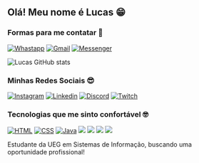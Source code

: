 ## Olá! Meu nome é Lucas 😁

### Formas para me contatar 📧
[![Whastapp](https://img.shields.io/badge/WhatsApp-25D366?style=for-the-badge&logo=whatsapp&logoColor=white)](https://api.whatsapp.com/send?phone=5562996677600)
[![Gmail](https://img.shields.io/badge/Gmail-D14836?style=for-the-badge&logo=gmail&logoColor=white)](mailto:lukbrowww@gmail.com)
[![Messenger](https://img.shields.io/badge/Messenger-00B2FF?style=for-the-badge&logo=messenger&logoColor=white)](https://m.me/LucasKaosu)

![Lucas GitHub stats](https://github-readme-stats.vercel.app/api?username=LucasKaosu&show_icons=true&theme=dark)

### Minhas Redes Sociais 😎

[![Instagram](https://img.shields.io/badge/Instagram-E4405F?style=for-the-badge&logo=instagram&logoColor=white)](https://www.instagram.com/luucax_zz/)
[![Linkedin](https://img.shields.io/badge/LinkedIn-0077B5?style=for-the-badge&logo=linkedin&logoColor=white)](https://www.linkedin.com/in/lucas-silva-de-oliveira-014432234/)
[![Discord](https://img.shields.io/badge/Discord-7289DA?style=for-the-badge&logo=discord&logoColor=white)](https://discord.gg/knEUZM2Jv6)
[![Twitch](https://img.shields.io/badge/Twitch-9146FF?style=for-the-badge&logo=twitch&logoColor=white)](https://www.twitch.tv/lucaxx_zz)

### Tecnologias que me sinto confortável 🤓

[![HTML](https://img.shields.io/badge/HTML-E34F26?style=for-the-badge&logo=html5&logoColor=white)]()
[![CSS](https://img.shields.io/badge/CSS-1572B6?style=for-the-badge&logo=css3&logoColor=white)]()
[![Java](https://img.shields.io/badge/Java-ED8B00?style=for-the-badge&logo=java&logoColor=white)]()
[![](https://img.shields.io/badge/Dart-0175C2?style=for-the-badge&logo=dart&logoColor=white)]()
[![](https://img.shields.io/badge/Flutter-02569B?style=for-the-badge&logo=flutter&logoColor=white)]()
[![](https://img.shields.io/badge/PostgreSQL-316192?style=for-the-badge&logo=postgresql&logoColor=white)]()
[![](https://img.shields.io/badge/Microsoft_Office-D83B01?style=for-the-badge&logo=microsoft-office&logoColor=white)]()

Estudante da UEG em Sistemas de Informação, buscando uma oportunidade profissional!



